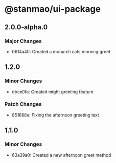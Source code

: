 # @stanmao/ui-package

## 2.0.0-alpha.0

### Major Changes

- 0614a40: Created a monarch cats morning greet

## 1.2.0

### Minor Changes

- dbce0fa: Created might greeting feature

### Patch Changes

- 851668e: Fixing the afternoon greeting text

## 1.1.0

### Minor Changes

- 63a39a0: Created a new afternoon greet method
